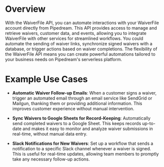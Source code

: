 # Overview

With the WaiverFile API, you can automate interactions with your WaiverFile account directly from Pipedream. This API provides access to manage and retrieve waivers, customer data, and events, allowing you to integrate WaiverFile with other services for streamlined workflows. You could automate the sending of waiver links, synchronize signed waivers with a database, or trigger actions based on waiver completions. The flexibility of the WaiverFile API means you can create powerful automations tailored to your business needs on Pipedream's serverless platform.

# Example Use Cases

- **Automatic Waiver Follow-up Emails**: When a customer signs a waiver, trigger an automated email through an email service like SendGrid or Mailgun, thanking them or providing additional information. This improves customer experience without manual intervention.

- **Sync Waivers to Google Sheets for Record-Keeping**: Automatically send completed waivers to a Google Sheet. This keeps records up-to-date and makes it easy to monitor and analyze waiver submissions in real-time, without manual data entry.

- **Slack Notifications for New Waivers**: Set up a workflow that sends a notification to a specific Slack channel whenever a waiver is signed. This is useful for real-time updates, allowing team members to promptly take any necessary follow-up actions.
